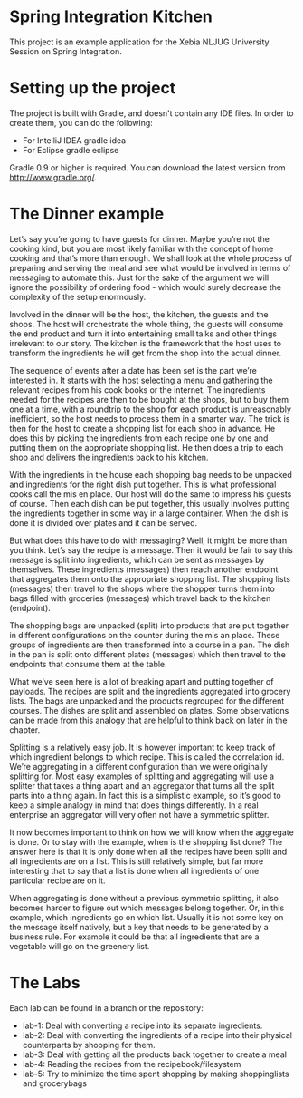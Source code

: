 # Spring Integration Kitchen 
This project is an example application for the Xebia NLJUG University Session on Spring Integration.

# Setting up the project
The project is built with Gradle, and doesn't contain any IDE files. In order to create them, you can do the following:

* For IntelliJ IDEA
		gradle idea
* For Eclipse
		gradle eclipse

Gradle 0.9 or higher is required. You can download the latest version from http://www.gradle.org/.

# The Dinner example
Let’s say you’re going to have guests for dinner. Maybe you’re not the cooking kind, but you are most likely familiar with the concept of home cooking and that’s more than enough. We shall look at the whole process of preparing and serving the meal and see what would be involved in terms of messaging to automate this. Just for the sake of the argument we will ignore the possibility of ordering food - which would surely decrease the complexity of the setup enormously.

Involved in the dinner will be the host, the kitchen, the guests and the shops. The host will orchestrate the whole thing, the guests will consume the end product and turn it into entertaining small talks and other things irrelevant to our story. The kitchen is the framework that the host uses to transform the ingredients he will get from the shop into the actual dinner.

The sequence of events after a date has been set is the part we’re interested in. It starts with the host selecting a menu and gathering the relevant recipes from his cook books or the internet. The ingredients needed for the recipes are then to be bought at the shops, but to buy them one at a time, with a roundtrip to the shop for each product is unreasonably inefficient, so the host needs to process them in a smarter way. The trick is then for the host to create a shopping list for each shop in advance. He does this by picking the ingredients from each recipe one by one and putting them on the appropriate shopping list. He then does a trip to each shop and delivers the ingredients back to his kitchen.

With the ingredients in the house each shopping bag needs to be unpacked and ingredients for the right dish put together. This is what professional cooks call the mis en place. Our host will do the same to impress his guests of course. Then each dish can be put together, this usually involves putting the ingredients together in some way in a large container. When the dish is done it is divided over plates and it can be served.

But what does this have to do with messaging? Well, it might be more than you think. Let’s say the recipe is a message. Then it would be fair to say this message is split into ingredients, which can be sent as messages by themselves. These ingredients (messages) then reach another endpoint that aggregates them onto the appropriate shopping list. The shopping lists (messages) then travel to the shops where the shopper turns them into bags filled with groceries (messages) which travel back to the kitchen (endpoint). 

The shopping bags are unpacked (split) into products that are put together in different configurations on the counter during the mis an place. These groups of ingredients are then transformed into a course in a pan. The dish in the pan is split onto different plates (messages) which then travel to the endpoints that consume them at the table.

What we’ve seen here is a lot of breaking apart and putting together of payloads. The recipes are split and the ingredients aggregated into grocery lists. The bags are unpacked and the products regrouped for the different courses. The dishes are split and assembled on plates. Some observations can be made from this analogy that are helpful to think back on later in the chapter.

Splitting is a relatively easy job. It is however important to keep track of which ingredient belongs to which recipe. This is called the correlation id. We’re aggregating in a different configuration than we were originally splitting for. Most easy examples of splitting and aggregating will use a splitter that takes a thing apart and an aggregator that turns all the split parts into a thing again. In fact this is a simplistic example, so it’s good to keep a simple analogy in mind that does things differently. In a real enterprise an aggregator will very often not have a symmetric splitter. 

It now becomes important to think on how we will know when the aggregate is done. Or to stay with the example, when is the shopping list done? The answer here is that it is only done when all the recipes have been split and all ingredients are on a list. This is still relatively simple, but far more interesting that to say that a list is done when all ingredients of one particular recipe are on it.

When aggregating is done without a previous symmetric splitting, it also becomes harder to figure out which messages belong together. Or, in this example, which ingredients go on which list. Usually it is not some key on the message itself natively, but a key that needs to be generated by a business rule. For example it could be that all ingredients that are a vegetable will go on the greenery list.

# The Labs
Each lab can be found in a branch or the repository:

* lab-1: Deal with converting a recipe into its separate ingredients.
* lab-2: Deal with converting the ingredients of a recipe into their physical counterparts by shopping for them.
* lab-3: Deal with getting all the products back together to create a meal
* lab-4: Reading the recipes from the recipebook/filesystem
* lab-5: Try to minimize the time spent shopping by making shoppinglists and grocerybags
